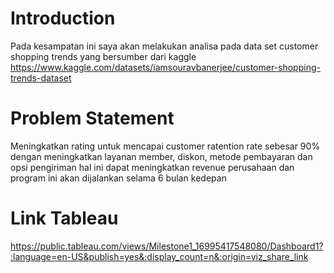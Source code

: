# Introduction
Pada kesampatan ini saya akan melakukan analisa pada data set customer shopping trends yang bersumber dari kaggle https://www.kaggle.com/datasets/iamsouravbanerjee/customer-shopping-trends-dataset

# Problem Statement
Meningkatkan rating untuk mencapai customer ratention rate sebesar 90% dengan meningkatkan layanan member, diskon, metode pembayaran dan opsi pengiriman hal ini dapat meningkatkan revenue perusahaan dan program ini akan dijalankan selama 6 bulan kedepan

# Link Tableau
https://public.tableau.com/views/Milestone1_16995417548080/Dashboard1?:language=en-US&publish=yes&:display_count=n&:origin=viz_share_link

